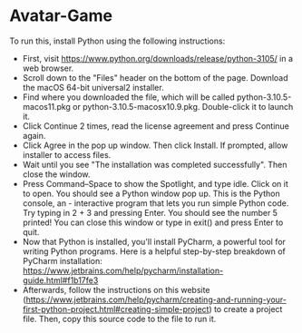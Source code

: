 # Avatar-Game
To run this, install Python using the following instructions:
- First, visit https://www.python.org/downloads/release/python-3105/ in a web browser.
- Scroll down to the "Files" header on the bottom of the page. Download the macOS 64-bit universal2 installer.
- Find where you downloaded the file, which will be called python-3.10.5-macos11.pkg or python-3.10.5-macosx10.9.pkg. Double-click it to launch it.
- Click Continue 2 times, read the license agreement and press Continue again.
- Click Agree in the pop up window. Then click Install. If prompted, allow installer to access files.
- Wait until you see "The installation was completed successfully". Then close the window.
- Press Command–Space to show the Spotlight, and type idle. Click on it to open. You should see a Python window pop up. This is the Python console, an - interactive program that lets you run simple Python code. Try typing in 2 + 3 and pressing Enter. You should see the number 5 printed! You can close this window or type in exit() and press Enter to quit. 
- Now that Python is installed, you'll install PyCharm, a powerful tool for writing Python programs. Here is a helpful step-by-step breakdown of PyCharm installation: https://www.jetbrains.com/help/pycharm/installation-guide.html#f1b17fe3 
- Afterwards, follow the instructions on this website (https://www.jetbrains.com/help/pycharm/creating-and-running-your-first-python-project.html#creating-simple-project) to create a project file. Then, copy this source code to the file to run it.

